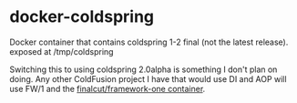 docker-coldspring
=================

Docker container that contains coldspring 1-2 final (not the latest release). exposed at /tmp/coldspring

Switching this to using coldspring 2.0alpha is something I don't plan on doing.  Any other ColdFusion project I have that would use DI and AOP will use FW/1 and the [finalcut/framework-one container](https://registry.hub.docker.com/u/finalcut/framework-one/).
